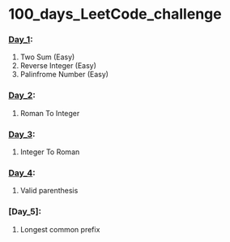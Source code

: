 # 100_days_LeetCode_challenge

### [Day_1]:
  1. Two Sum (Easy)
  2. Reverse Integer (Easy)
  3. Palinfrome Number (Easy)

  [Day_1]: https://github.com/shahriar100/100_days_LeetCode_challenge/tree/master/Day_1

### [Day_2]:
  1. Roman To Integer

  [Day_2]: https://github.com/shahriar100/100_days_LeetCode_challenge/tree/master/Day_2

### [Day_3]:
  1. Integer To Roman

  [Day_3]: https://github.com/shahriar100/100_days_LeetCode_challenge/tree/master/Day_3

### [Day_4]:
  1. Valid parenthesis

  [Day_4]: https://github.com/shahriar100/100_days_LeetCode_challenge/tree/master/Day_4

### [Day_5]:
  1. Longest common prefix

  [Day_4]: https://github.com/shahriar100/100_days_LeetCode_challenge/tree/master/Day_5
